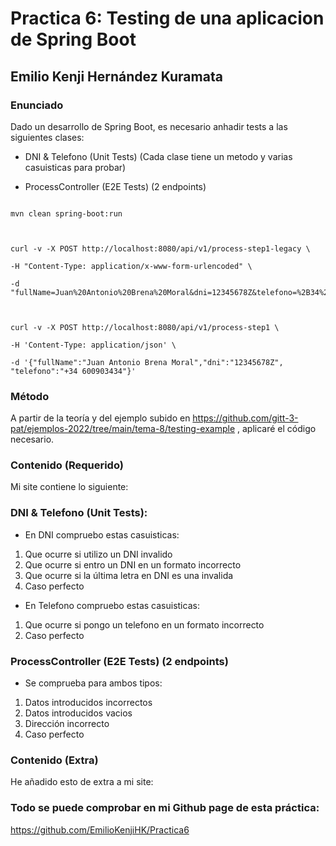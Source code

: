 # Practica 6: Testing de una aplicacion de Spring Boot

## Emilio Kenji Hernández Kuramata


### Enunciado

Dado un desarrollo de Spring Boot, es necesario anhadir tests a las siguientes clases:

  

- DNI & Telefono (Unit Tests) (Cada clase tiene un metodo y varias casuisticas para probar)

- ProcessController (E2E Tests) (2 endpoints)

  

```

mvn clean spring-boot:run

  

curl -v -X POST http://localhost:8080/api/v1/process-step1-legacy \

-H "Content-Type: application/x-www-form-urlencoded" \

-d "fullName=Juan%20Antonio%20Brena%20Moral&dni=12345678Z&telefono=%2B34%20600903434"

  

curl -v -X POST http://localhost:8080/api/v1/process-step1 \

-H 'Content-Type: application/json' \

-d '{"fullName":"Juan Antonio Brena Moral","dni":"12345678Z", "telefono":"+34 600903434"}'

```



### Método

 A partir de la teoría y del ejemplo subido en https://github.com/gitt-3-pat/ejemplos-2022/tree/main/tema-8/testing-example , aplicaré el código necesario.

  

### Contenido (Requerido)

  

Mi site contiene lo siguiente:

  

### DNI & Telefono (Unit Tests): 
- En DNI compruebo estas casuisticas:
1) Que ocurre si utilizo un DNI invalido
2) Que ocurre si entro un DNI en un formato incorrecto
3) Que ocurre si la última letra en DNI es una invalida
4) Caso perfecto
- En Telefono compruebo estas casuisticas:
1) Que ocurre si pongo un telefono en un formato incorrecto
2) Caso perfecto

### ProcessController (E2E Tests) (2 endpoints)
- Se comprueba para ambos tipos:
1) Datos introducidos incorrectos
2) Datos introducidos vacios
3) Dirección incorrecto
4) Caso perfecto
  
### Contenido (Extra)

He añadido esto de extra a mi site:
  

### Todo se puede comprobar en mi Github page de esta práctica:

  

https://github.com/EmilioKenjiHK/Practica6